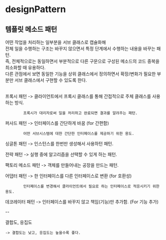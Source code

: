 # designPattern

## 템플릿 메소드 패턴
어떤 작업을 처리하는 일부분을 서브 클래스로 캡슐화해 <br/>
전체 일을 수행하는 구조는 바꾸지 않으면서 특정 단계에서 수행하는 내용을 바꾸는 패턴.<br/>
즉, 전체적으로는 동일하면서 부분적으로 다른 구문으로 구성된 메소드의 코드 중복을 최소화할 때 유용하다.<br/>
다른 관점에서 보면 동일한 기능을 상위 클래스에서 정의하면서 확장/변화가 필요한 부분만 서브 클래스에서 구현할 수 있도록 한다.<br/>
<br/>

프록시 패턴 -> 클라이언트에서 프록시 클래스를 통해 간접적으로 주체 클래스를 사용하는 방식.

            프록시가 대리자로써 일을 처리하고 완료되면 결과를 알려주는 패턴.

퍼사드 패턴 -> 인터페이스를 간단하게 바꿈 (for 간편함)

            어떤 서브시스템에 대한 간단한 인터페이스를 제공하기 위한 용도.

싱글톤 패턴 -> 인스턴스를 한번만 생성해서 사용하턴 패턴.

전략 패턴 -> 실행 중에 알고리즘을 선택할 수 있게 하는 패턴.

팩토리 메소드 패턴 -> 객체를 만들어내는 공장을 만드는 패턴.

어댑터 패턴 -> 한 인터페이스를 다른 인터페이스로 변환 (for 호환성)

            인터페이스를 변경해서 클라이언트에서 필요로 하는 인터페이스로 적응시키기 위한 용도.

데코레이터 패턴 -> 인터페이스를 바꾸지 않고 책임(기능)만 추가함. (For 기능 추가)
    
    

--



결합도, 응집도

	-> 결합도는 낮고, 응집도는 높을수록 좋다.
	
	
	
